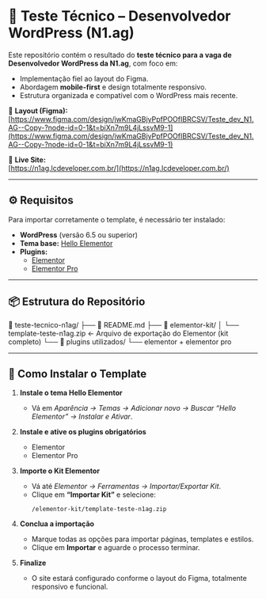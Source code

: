 # 🧩 Teste Técnico – Desenvolvedor WordPress (N1.ag)

Este repositório contém o resultado do **teste técnico para a vaga de Desenvolvedor WordPress da N1.ag**, com foco em:

- Implementação fiel ao layout do Figma.  
- Abordagem **mobile-first** e design totalmente responsivo.  
- Estrutura organizada e compatível com o WordPress mais recente.  

🔗 **Layout (Figma):**  
[https://www.figma.com/design/jwKmaGBjyPpfPOOfIBRCSV/Teste_dev_N1.AG--Copy-?node-id=0-1&t=biXn7m9L4jLssvM9-1](https://www.figma.com/design/jwKmaGBjyPpfPOOfIBRCSV/Teste_dev_N1.AG--Copy-?node-id=0-1&t=biXn7m9L4jLssvM9-1)

🔗 **Live Site:**  
[https://n1ag.lcdeveloper.com.br/](https://n1ag.lcdeveloper.com.br/)

---

## ⚙️ Requisitos

Para importar corretamente o template, é necessário ter instalado:

- **WordPress** (versão 6.5 ou superior)  
- **Tema base:** [Hello Elementor](https://wordpress.org/themes/hello-elementor/)  
- **Plugins:**
  - [Elementor](https://br.wordpress.org/plugins/elementor/)
  - [Elementor Pro](https://elementor.com/pro/)

---

## 📦 Estrutura do Repositório

📁 teste-tecnico-n1ag/
├── 📄 README.md
├── 📁 elementor-kit/
│ └── template-teste-n1ag.zip ← Arquivo de exportação do Elementor (kit completo)
└── 📁 plugins utilizados/
└── elementor + elementor pro

---

## 🚀 Como Instalar o Template

1. **Instale o tema Hello Elementor**
   - Vá em *Aparência → Temas → Adicionar novo → Buscar “Hello Elementor” → Instalar e Ativar*.

2. **Instale e ative os plugins obrigatórios**
   - Elementor  
   - Elementor Pro  

3. **Importe o Kit Elementor**
   - Vá até *Elementor → Ferramentas → Importar/Exportar Kit*.  
   - Clique em **“Importar Kit”** e selecione:
     ```
     /elementor-kit/template-teste-n1ag.zip
     ```

4. **Conclua a importação**
   - Marque todas as opções para importar páginas, templates e estilos.  
   - Clique em **Importar** e aguarde o processo terminar.  

5. **Finalize**
   - O site estará configurado conforme o layout do Figma, totalmente responsivo e funcional.
